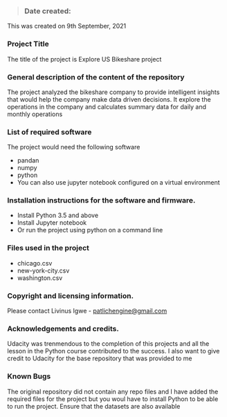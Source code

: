 >### Date created:
This was created on 9th September, 2021

### Project Title
The title of the project is Explore US Bikeshare project

### General description of the content of the repository
The project analyzed the bikeshare company to provide intelligent insights that would help the company make data driven decisions. It explore the operations in the company and calculates summary data for daily and monthly operations

### List of required software
The project would need the following software
- pandan
- numpy
- python
- You can also use jupyter notebook configured on a virtual environment

### Installation instructions for the software and firmware.
- Install Python 3.5 and above 
- Install Jupyter notebook
- Or run the project using python on a command line

### Files used in the project
- chicago.csv
- new-york-city.csv
- washington.csv

### Copyright and licensing information.
Please contact Livinus Igwe - patlichengine@gmail.com

### Acknowledgements and credits.
Udacity was trenmendous to the completion of this projects and all the lesson in the Python course contributed to the success. I also want to give credit to Udacity for the base repository that was provided to me

### Known Bugs
The original repository did not contain any repo files and I have added the required files for the project but you woul have to install Python to be able to run the project. Ensure that the datasets are also available

